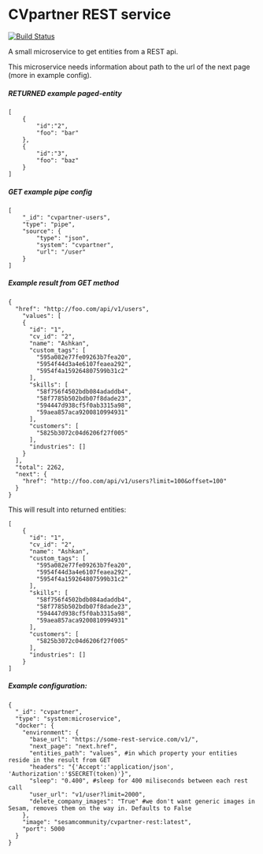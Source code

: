 # CVpartner REST service
[![Build Status](https://travis-ci.org/sesam-community/cvpartner-rest.svg?branch=master)](https://travis-ci.org/sesam-community/cvpartner-rest)

A small microservice to get entities from a REST api.

This microservice needs information about path to the url of the next page (more in example config).

##### RETURNED example paged-entity
```
[
    {
        "id":"2",
        "foo": "bar"
    },
    {
        "id":"3",
        "foo": "baz"
    }
]
```

##### GET example pipe config
```
[
    "_id": "cvpartner-users",
    "type": "pipe",
    "source": {
        "type": "json",
        "system": "cvpartner",
        "url": "/user"
    }
]
```


##### Example result from GET method
```
{
  "href": "http://foo.com/api/v1/users",
    "values": [
    {
      "id": "1",
      "cv_id": "2",
      "name": "Ashkan",
      "custom_tags": [
        "595a082e77fe09263b7fea20",
        "5954f44d3a4e6107feaea292",
        "5954f4a159264807599b31c2"
      ],
      "skills": [
        "58f756f4502bdb084adaddb4",
        "58f7785b502bdb07f8dade23",
        "594447d938cf5f0ab3315a98",
        "59aea857aca9200810994931"
      ],
      "customers": [
        "5825b3072c04d6206f27f005"
      ],
      "industries": []
    }
  ],
  "total": 2262,
  "next": {
    "href": "http://foo.com/api/v1/users?limit=100&offset=100"
  }
}
```
This will result into returned entities:
```
[
    {
      "id": "1",
      "cv_id": "2",
      "name": "Ashkan",
      "custom_tags": [
        "595a082e77fe09263b7fea20",
        "5954f44d3a4e6107feaea292",
        "5954f4a159264807599b31c2"
      ],
      "skills": [
        "58f756f4502bdb084adaddb4",
        "58f7785b502bdb07f8dade23",
        "594447d938cf5f0ab3315a98",
        "59aea857aca9200810994931"
      ],
      "customers": [
        "5825b3072c04d6206f27f005"
      ],
      "industries": []
    }
]
```

##### Example configuration:

```
{
  "_id": "cvpartner",
  "type": "system:microservice",
  "docker": {
    "environment": {
      "base_url": "https://some-rest-service.com/v1/",
      "next_page": "next.href",
      "entities_path": "values", #in which property your entities reside in the result from GET
      "headers": "{'Accept':'application/json', 'Authorization':'$SECRET(token)'}",
      "sleep": "0.400", #sleep for 400 miliseconds between each rest call
      "user_url": "v1/user?limit=2000",
      "delete_company_images": "True" #we don't want generic images in Sesam, removes them on the way in. Defaults to False
    },
    "image": "sesamcommunity/cvpartner-rest:latest",
    "port": 5000
  }
}
```


